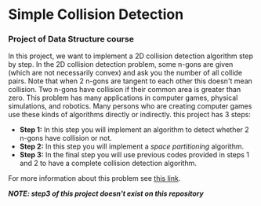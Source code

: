 # Simple Collision Detection
### Project of Data Structure course
In this project, we want to implement a 2D collision detection algorithm step by step. In the 2D collision detection problem, some n-gons are given (which are not necessarily convex) and ask you the number of all collide pairs. Note that when 2 n-gons are tangent to each other this doesn't mean collision. Two n-gons have collision if their common area is greater than zero. This problem has many applications in computer games, physical simulations, and robotics. Many persons who are creating computer games use these kinds of algorithms directly or indirectly.
this project has 3 steps:
  - **Step 1:** In this step you will implement an algorithm to detect whether 2 n-gons have collision or not.
  - **Step 2:** In this step you will implement a _space_ _partitioning_ algorithm.
  - **Step 3:** In the final step you will use previous codes provided in steps 1 and 2 to have a complete collision detection algorithm. 

For more information about this problem see [this link](https://en.wikipedia.org/wiki/Collision_detection).

***NOTE: step3 of this project doesn't exist on this repository***
